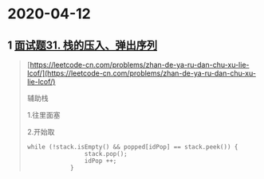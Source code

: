 # 2020-04-12

## 1 [面试题31. 栈的压入、弹出序列](https://leetcode-cn.com/problems/zhan-de-ya-ru-dan-chu-xu-lie-lcof/)

> [https://leetcode-cn.com/problems/zhan-de-ya-ru-dan-chu-xu-lie-lcof/](https://leetcode-cn.com/problems/zhan-de-ya-ru-dan-chu-xu-lie-lcof/)
>
> 辅助栈
>
> 1.往里面塞
>
> 2.开始取
>
> ```
> while (!stack.isEmpty() && popped[idPop] == stack.peek()) {
>                 stack.pop();
>                 idPop ++;
>             }
> ```



